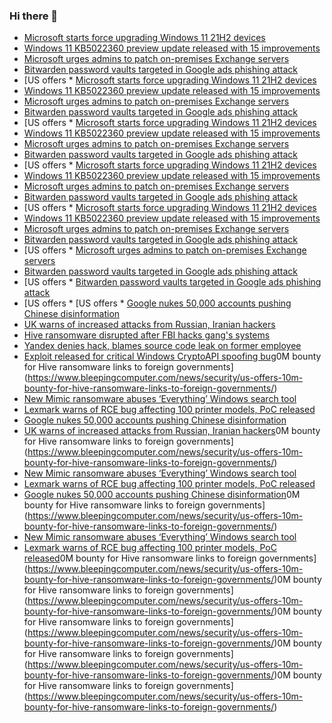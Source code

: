 ### Hi there 👋

<!--START_SECTION:feed-->
* [Microsoft starts force upgrading Windows 11 21H2 devices](https://www.bleepingcomputer.com/news/microsoft/microsoft-starts-force-upgrading-windows-11-21h2-devices/)
* [Windows 11 KB5022360 preview update released with 15 improvements](https://www.bleepingcomputer.com/news/microsoft/windows-11-kb5022360-preview-update-released-with-15-improvements/)
* [Microsoft urges admins to patch on-premises Exchange servers](https://www.bleepingcomputer.com/news/security/microsoft-urges-admins-to-patch-on-premises-exchange-servers/)
* [Bitwarden password vaults targeted in Google ads phishing attack](https://www.bleepingcomputer.com/news/security/bitwarden-password-vaults-targeted-in-google-ads-phishing-attack/)
* [US offers * [Microsoft starts force upgrading Windows 11 21H2 devices](https://www.bleepingcomputer.com/news/microsoft/microsoft-starts-force-upgrading-windows-11-21h2-devices/)
* [Windows 11 KB5022360 preview update released with 15 improvements](https://www.bleepingcomputer.com/news/microsoft/windows-11-kb5022360-preview-update-released-with-15-improvements/)
* [Microsoft urges admins to patch on-premises Exchange servers](https://www.bleepingcomputer.com/news/security/microsoft-urges-admins-to-patch-on-premises-exchange-servers/)
* [Bitwarden password vaults targeted in Google ads phishing attack](https://www.bleepingcomputer.com/news/security/bitwarden-password-vaults-targeted-in-google-ads-phishing-attack/)
* [US offers * [Microsoft starts force upgrading Windows 11 21H2 devices](https://www.bleepingcomputer.com/news/microsoft/microsoft-starts-force-upgrading-windows-11-21h2-devices/)
* [Windows 11 KB5022360 preview update released with 15 improvements](https://www.bleepingcomputer.com/news/microsoft/windows-11-kb5022360-preview-update-released-with-15-improvements/)
* [Microsoft urges admins to patch on-premises Exchange servers](https://www.bleepingcomputer.com/news/security/microsoft-urges-admins-to-patch-on-premises-exchange-servers/)
* [Bitwarden password vaults targeted in Google ads phishing attack](https://www.bleepingcomputer.com/news/security/bitwarden-password-vaults-targeted-in-google-ads-phishing-attack/)
* [US offers * [Microsoft starts force upgrading Windows 11 21H2 devices](https://www.bleepingcomputer.com/news/microsoft/microsoft-starts-force-upgrading-windows-11-21h2-devices/)
* [Windows 11 KB5022360 preview update released with 15 improvements](https://www.bleepingcomputer.com/news/microsoft/windows-11-kb5022360-preview-update-released-with-15-improvements/)
* [Microsoft urges admins to patch on-premises Exchange servers](https://www.bleepingcomputer.com/news/security/microsoft-urges-admins-to-patch-on-premises-exchange-servers/)
* [Bitwarden password vaults targeted in Google ads phishing attack](https://www.bleepingcomputer.com/news/security/bitwarden-password-vaults-targeted-in-google-ads-phishing-attack/)
* [US offers * [Microsoft starts force upgrading Windows 11 21H2 devices](https://www.bleepingcomputer.com/news/microsoft/microsoft-starts-force-upgrading-windows-11-21h2-devices/)
* [Windows 11 KB5022360 preview update released with 15 improvements](https://www.bleepingcomputer.com/news/microsoft/windows-11-kb5022360-preview-update-released-with-15-improvements/)
* [Microsoft urges admins to patch on-premises Exchange servers](https://www.bleepingcomputer.com/news/security/microsoft-urges-admins-to-patch-on-premises-exchange-servers/)
* [Bitwarden password vaults targeted in Google ads phishing attack](https://www.bleepingcomputer.com/news/security/bitwarden-password-vaults-targeted-in-google-ads-phishing-attack/)
* [US offers * [Microsoft urges admins to patch on-premises Exchange servers](https://www.bleepingcomputer.com/news/security/microsoft-urges-admins-to-patch-on-premises-exchange-servers/)
* [Bitwarden password vaults targeted in Google ads phishing attack](https://www.bleepingcomputer.com/news/security/bitwarden-password-vaults-targeted-in-google-ads-phishing-attack/)
* [US offers * [Bitwarden password vaults targeted in Google ads phishing attack](https://www.bleepingcomputer.com/news/security/bitwarden-password-vaults-targeted-in-google-ads-phishing-attack/)
* [US offers * [US offers * [Google nukes 50,000 accounts pushing Chinese disinformation](https://www.bleepingcomputer.com/news/security/google-nukes-50-000-accounts-pushing-chinese-disinformation/)
* [UK warns of increased attacks from Russian, Iranian hackers](https://www.bleepingcomputer.com/news/security/uk-warns-of-increased-attacks-from-russian-iranian-hackers/)
* [Hive ransomware disrupted after FBI hacks gang's systems](https://www.bleepingcomputer.com/news/security/hive-ransomware-disrupted-after-fbi-hacks-gangs-systems/)
* [Yandex denies hack, blames source code leak on former employee](https://www.bleepingcomputer.com/news/security/yandex-denies-hack-blames-source-code-leak-on-former-employee/)
* [Exploit released for critical Windows CryptoAPI spoofing bug](https://www.bleepingcomputer.com/news/security/exploit-released-for-critical-windows-cryptoapi-spoofing-bug/)0M bounty for Hive ransomware links to foreign governments](https://www.bleepingcomputer.com/news/security/us-offers-10m-bounty-for-hive-ransomware-links-to-foreign-governments/)
* [New Mimic ransomware abuses ‘Everything’ Windows search tool](https://www.bleepingcomputer.com/news/security/new-mimic-ransomware-abuses-everything-windows-search-tool/)
* [Lexmark warns of RCE bug affecting 100 printer models, PoC released](https://www.bleepingcomputer.com/news/security/lexmark-warns-of-rce-bug-affecting-100-printer-models-poc-released/)
* [Google nukes 50,000 accounts pushing Chinese disinformation](https://www.bleepingcomputer.com/news/security/google-nukes-50-000-accounts-pushing-chinese-disinformation/)
* [UK warns of increased attacks from Russian, Iranian hackers](https://www.bleepingcomputer.com/news/security/uk-warns-of-increased-attacks-from-russian-iranian-hackers/)0M bounty for Hive ransomware links to foreign governments](https://www.bleepingcomputer.com/news/security/us-offers-10m-bounty-for-hive-ransomware-links-to-foreign-governments/)
* [New Mimic ransomware abuses ‘Everything’ Windows search tool](https://www.bleepingcomputer.com/news/security/new-mimic-ransomware-abuses-everything-windows-search-tool/)
* [Lexmark warns of RCE bug affecting 100 printer models, PoC released](https://www.bleepingcomputer.com/news/security/lexmark-warns-of-rce-bug-affecting-100-printer-models-poc-released/)
* [Google nukes 50,000 accounts pushing Chinese disinformation](https://www.bleepingcomputer.com/news/security/google-nukes-50-000-accounts-pushing-chinese-disinformation/)0M bounty for Hive ransomware links to foreign governments](https://www.bleepingcomputer.com/news/security/us-offers-10m-bounty-for-hive-ransomware-links-to-foreign-governments/)
* [New Mimic ransomware abuses ‘Everything’ Windows search tool](https://www.bleepingcomputer.com/news/security/new-mimic-ransomware-abuses-everything-windows-search-tool/)
* [Lexmark warns of RCE bug affecting 100 printer models, PoC released](https://www.bleepingcomputer.com/news/security/lexmark-warns-of-rce-bug-affecting-100-printer-models-poc-released/)0M bounty for Hive ransomware links to foreign governments](https://www.bleepingcomputer.com/news/security/us-offers-10m-bounty-for-hive-ransomware-links-to-foreign-governments/)0M bounty for Hive ransomware links to foreign governments](https://www.bleepingcomputer.com/news/security/us-offers-10m-bounty-for-hive-ransomware-links-to-foreign-governments/)0M bounty for Hive ransomware links to foreign governments](https://www.bleepingcomputer.com/news/security/us-offers-10m-bounty-for-hive-ransomware-links-to-foreign-governments/)0M bounty for Hive ransomware links to foreign governments](https://www.bleepingcomputer.com/news/security/us-offers-10m-bounty-for-hive-ransomware-links-to-foreign-governments/)0M bounty for Hive ransomware links to foreign governments](https://www.bleepingcomputer.com/news/security/us-offers-10m-bounty-for-hive-ransomware-links-to-foreign-governments/)
<!--END_SECTION:feed-->

<!--
**frankenk/frankenk** is a ✨ _special_ ✨ repository because its `README.md` (this file) appears on your GitHub profile.

Here are some ideas to get you started:

- 🔭 I’m currently working on ...
- 🌱 I’m currently learning ...
- 👯 I’m looking to collaborate on ...
- 🤔 I’m looking for help with ...
- 💬 Ask me about ...
- 📫 How to reach me: ...
- 😄 Pronouns: ...
- ⚡ Fun fact: ...
-->



